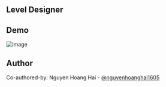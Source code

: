 ## Level Designer
## Demo
![image](https://github.com/user-attachments/assets/38d7dad1-04d8-419d-a0e1-6187151af499)

## Author
Co-authored-by: Nguyen Hoang Hai - [@nguyenhoanghai1605](https://github.com/nguyenhoanghai1605)
